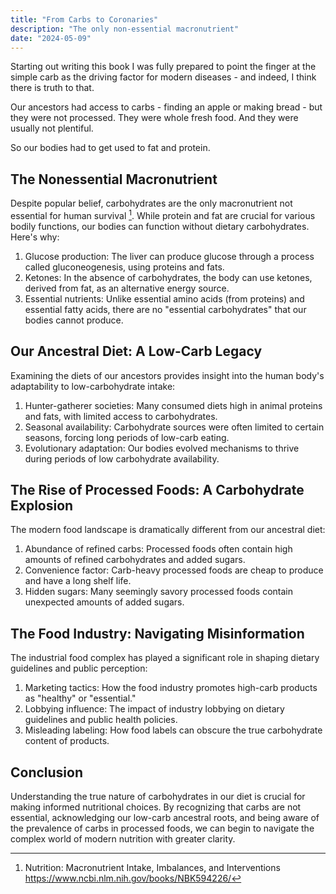 ```yaml
---
title: "From Carbs to Coronaries"
description: "The only non-essential macronutrient"
date: "2024-05-09"
---
```



Starting out writing this book I was fully prepared to point the finger at the simple carb as the driving factor for modern diseases - and indeed, I think there is truth to that. 

Our ancestors had access to carbs - finding an apple or making bread - but they were not processed. They were whole fresh food. And they were usually not plentiful. 

So our bodies had to get used to fat and protein. 



## The Nonessential Macronutrient

Despite popular belief, carbohydrates are the only macronutrient not essential for human survival [^1]. While protein and fat are crucial for various bodily functions, our bodies can function without dietary carbohydrates. Here's why:

1. Glucose production: The liver can produce glucose through a process called gluconeogenesis, using proteins and fats.
2. Ketones: In the absence of carbohydrates, the body can use ketones, derived from fat, as an alternative energy source.
3. Essential nutrients: Unlike essential amino acids (from proteins) and essential fatty acids, there are no "essential carbohydrates" that our bodies cannot produce.

## Our Ancestral Diet: A Low-Carb Legacy

Examining the diets of our ancestors provides insight into the human body's adaptability to low-carbohydrate intake:

1. Hunter-gatherer societies: Many consumed diets high in animal proteins and fats, with limited access to carbohydrates.
2. Seasonal availability: Carbohydrate sources were often limited to certain seasons, forcing long periods of low-carb eating.
3. Evolutionary adaptation: Our bodies evolved mechanisms to thrive during periods of low carbohydrate availability.

## The Rise of Processed Foods: A Carbohydrate Explosion

The modern food landscape is dramatically different from our ancestral diet:

1. Abundance of refined carbs: Processed foods often contain high amounts of refined carbohydrates and added sugars.
2. Convenience factor: Carb-heavy processed foods are cheap to produce and have a long shelf life.
3. Hidden sugars: Many seemingly savory processed foods contain unexpected amounts of added sugars.

## The Food Industry: Navigating Misinformation

The industrial food complex has played a significant role in shaping dietary guidelines and public perception:

1. Marketing tactics: How the food industry promotes high-carb products as "healthy" or "essential."
2. Lobbying influence: The impact of industry lobbying on dietary guidelines and public health policies.
3. Misleading labeling: How food labels can obscure the true carbohydrate content of products.

## Conclusion

Understanding the true nature of carbohydrates in our diet is crucial for making informed nutritional choices. By recognizing that carbs are not essential, acknowledging our low-carb ancestral roots, and being aware of the prevalence of carbs in processed foods, we can begin to navigate the complex world of modern nutrition with greater clarity.

[^1]: Nutrition: Macronutrient Intake, Imbalances, and Interventions  https://www.ncbi.nlm.nih.gov/books/NBK594226/